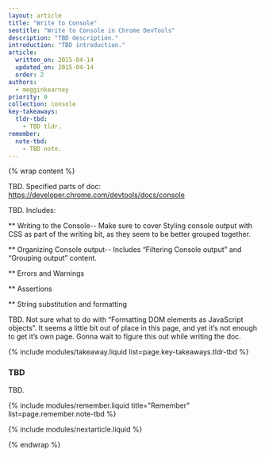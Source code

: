```yaml
---
layout: article
title: "Write to Console"
seotitle: "Write to Console in Chrome DevTools"
description: "TBD description."
introduction: "TBD introduction."
article:
  written_on: 2015-04-14
  updated_on: 2015-04-14
  order: 2
authors:
  - megginkearney
priority: 0
collection: console
key-takeaways:
  tldr-tbd:
    - TBD tldr.
remember:
  note-tbd:
    - TBD note.
---
```

{% wrap content %}

TBD. Specified parts of doc: https://developer.chrome.com/devtools/docs/console

TBD. Includes:

** Writing to the Console-- Make sure to cover Styling console output with CSS as part of the writing bit, as they seem to be better grouped together.

** Organizing Console output-- Includes “Filtering Console output” and “Grouping output” content.

** Errors and Warnings

** Assertions

** String substitution and formatting

TBD. Not sure what to do with “Formatting DOM elements as JavaScript objects”. It seems a little bit out of place in this page, and yet it’s not enough to get it’s own page. Gonna wait to figure this out while writing the doc.

{% include modules/takeaway.liquid list=page.key-takeaways.tldr-tbd %}

### TBD

TBD.

{% include modules/remember.liquid title="Remember" list=page.remember.note-tbd %}

{% include modules/nextarticle.liquid %}

{% endwrap %}
